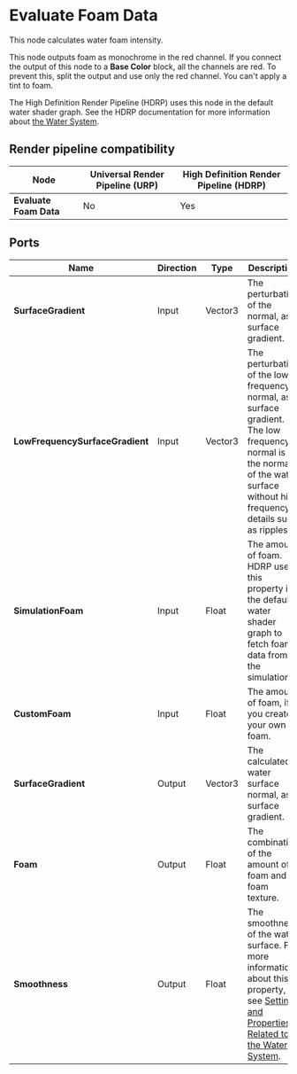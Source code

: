 # Evaluate Foam Data

This node calculates water foam intensity.

This node outputs foam as monochrome in the red channel. If you connect the output of this node to a **Base Color** block, all the channels are red. To prevent this, split the output and use only the red channel. You can't apply a tint to foam.

The High Definition Render Pipeline (HDRP) uses this node in the default water shader graph. See the HDRP documentation for more information about [the Water System](https://docs.unity3d.com/Packages/com.unity.render-pipelines.high-definition@14.0/manual/WaterSystem.html).


## Render pipeline compatibility

| **Node**               | **Universal Render Pipeline (URP)** | **High Definition Render Pipeline (HDRP)** |
| ---------------------- | ----------------------------------- | ------------------------------------------ |
| **Evaluate Foam Data** | No                                  | Yes                                        |

## Ports

| **Name** | **Direction** | **Type** | **Description** |
|--- | --- | --- | --- |
| **SurfaceGradient** | Input | Vector3 | The perturbation of the normal, as a surface gradient.|
| **LowFrequencySurfaceGradient** | Input | Vector3 | The perturbation of the low frequency normal, as a surface gradient. The low frequency normal is the normal of the water surface without high frequency details such as ripples. |
| **SimulationFoam** | Input | Float | The amount of foam. HDRP uses this property in the default water shader graph to fetch foam data from the simulation. |
| **CustomFoam** | Input | Float | The amount of foam, if you create your own foam. |
| **SurfaceGradient** | Output | Vector3 | The calculated water surface normal, as a surface gradient. |
| **Foam** | Output | Float | The combination of the amount of foam and a foam texture. |
| **Smoothness** | Output | Float | The smoothness of the water surface. For more information about this property, see [Settings and Properties Related to the Water System](https://docs.unity3d.com/Packages/com.unity.render-pipelines.high-definition@14.0/manual/WaterSystem-Properties.html).|
